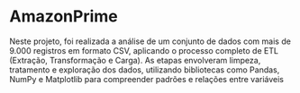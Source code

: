 # AmazonPrime
Neste projeto, foi realizada a análise de um conjunto de dados com mais de 9.000 registros em formato CSV, aplicando o processo completo de ETL (Extração, Transformação e Carga). As etapas envolveram limpeza, tratamento e exploração dos dados, utilizando bibliotecas como Pandas, NumPy e Matplotlib para compreender padrões e relações entre variáveis
